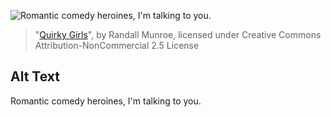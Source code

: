 ![Romantic comedy heroines, I'm talking to you.](https://imgs.xkcd.com/comics/quirky_girls.png)
> "[Quirky Girls](https://xkcd.com/122/)", by Randall Munroe, licensed under Creative Commons Attribution-NonCommercial 2.5 License

## Alt Text
Romantic comedy heroines, I'm talking to you.
